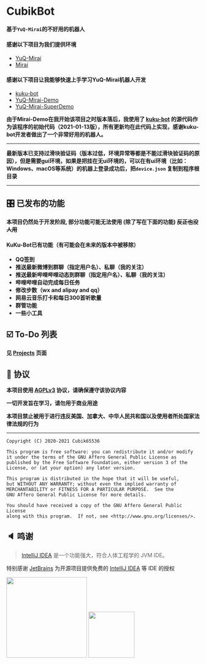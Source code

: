 # CubikBot

**基于`YuQ-Mirai`的不好用的机器人**

#### 感谢以下项目为我们提供环境

* [YuQ-Mirai](https://github.com/YuQWorks/YuQ-Mirai)
* [Mirai](https://github.com/mamoe/mirai)

#### 感谢以下项目让我能够快速上手学习YuQ-Mirai机器人开发

* [kuku-bot](https://github.com/kukume/kuku-bot)
* [YuQ-Mirai-Demo](https://github.com/YuQWorks/YuQ-Mirai-Demo)
* [YuQ-Mirai-SuperDemo](https://github.com/YuQWorks/YuQ-SuperDemo)

**由于Mirai-Demo在我开始该项目之时版本落后，我使用了 [kuku-bot](https://github.com/kukume/kuku-bot)
的源代码作为该程序的初始代码（2021-01-13版），所有更新均在此代码上实现，感谢kuku-bot开发者做出了一个非常好用的机器人。**

------

**最新版本已支持过滑块验证码（版本过低，环境异常等都是不能过滑块验证码的原因），但是需要gui环境，如果是把挂在无ui环境的，可以在有ui环境（比如：Windows、macOS等系统）的机器上登录成功后，把`device.json`
复制到程序根目录**

------

## 🎛 已发布的功能

**本项目仍然处于开发阶段, 部分功能可能无法使用 (除了写在下面的功能) ~~反正也没人用~~**

#### KuKu-Bot已有功能（有可能会在未来的版本中被移除）

* **QQ签到**
* **推送最新微博到群聊（指定用户名）、私聊（我的关注）**
* **推送最新哔哩哔哩动态到群聊（指定用户名）、私聊（我的关注）**
* **哔哩哔哩自动完成每日任务**
* **修改步数（wx and alipay and qq）**
* **网易云音乐打卡和每日300首听歌量**
* **群管功能**
* **一些小工具**

## ☑️ To-Do 列表

**见 [Projects](https://github.com/Cubik65536/CubikBot/projects) 页面**

## 📜 协议

**本项目使用 [AGPLv3](https://github.com/StarWishsama/Comet-Bot/blob/master/LICENSE) 协议，请确保遵守该协议内容**

**一切开发旨在学习，请勿用于商业用途**

**本项目禁止被用于进行违反美国、加拿大、中华人民共和国以及使用者所处国家法律法规的行为**

------

```text
Copyright (C) 2020-2021 Cubik65536

This program is free software: you can redistribute it and/or modify
it under the terms of the GNU Affero General Public License as
published by the Free Software Foundation, either version 3 of the
License, or (at your option) any later version.

This program is distributed in the hope that it will be useful,
but WITHOUT ANY WARRANTY; without even the implied warranty of
MERCHANTABILITY or FITNESS FOR A PARTICULAR PURPOSE.  See the
GNU Affero General Public License for more details.

You should have received a copy of the GNU Affero General Public License
along with this program.  If not, see <http://www.gnu.org/licenses/>.
```

## 🔈 鸣谢

> [IntelliJ IDEA](https://zh.wikipedia.org/zh-hans/IntelliJ_IDEA) 是一个功能强大，符合人体工程学的 JVM IDE。

特别感谢 [JetBrains](https://www.jetbrains.com/) 为开源项目提供免费的 [IntelliJ IDEA](https://www.jetbrains.com/idea/) 等 IDE 的授权

[<img src="https://cdn.jsdelivr.net/gh/Cubik65536/Cubik-Image-Hosting-Service/public/assets/img/jetbrains-variant-4.png" width="210"/>](https://www.jetbrains.com/)
[<img src="https://upload.wikimedia.org/wikipedia/commons/d/d5/IntelliJ_IDEA_Logo.svg" width="120"/>](https://www.jetbrains.com/idea/)
